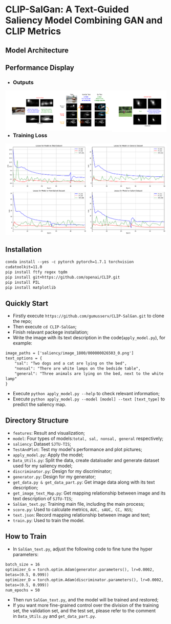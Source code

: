 # CLIP-SalGan: A Text-Guided Saliency Model Combining GAN and CLIP Metrics

## Model Architecture

## Performance Display
+ ### Outputs
<img src="features\final_total.png" alt="Image 1" style="width: 33%; float: left;">
<img src="features\salVSnonsal.png" alt="Image 2" style="width: 33%; float: left;">
<img src="features\general.png" alt="Image 3" style="width: 34%; float: left;">

+ ### Training Loss
![](features/loss.png)
  

## Installation
```
conda install --yes -c pytorch pytorch=1.7.1 torchvision cudatoolkit=11.0
pip install ftfy regex tqdm
pip install git+https://github.com/openai/CLIP.git
pip install PIL
pip install matplotlib
```
## Quickly Start
+ Firstly execute ```https://github.com/gumusserv/CLIP-SalGan.git``` to clone the repo;
+ Then execute ```cd CLIP-SalGan```;
+ Finish relavant packege installation;
+ Write the image with its text description in the code(```apply_model.py```), for example:
```
image_paths = ['saliency/image_1800/000000026503_0.png']
text_options = {
    "sal": "Two dogs and a cat are lying on the bed",
    "nonsal": "There are white lamps on the bedside table",
    "general": "Three animals are lying on the bed, next to the white lamp"
}
```
+ Execute ```python apply_model.py --help``` to check relevant information;
+ Execute ```python apply_model.py --model [model] --text [text_type]``` to predict the saliency map.

## Directory Structure
+ ```features```: Result and visualization;
+ ```model```: Four types of models:```total, sal, nonsal, general``` respectively;
+ ```saliency```: Dataset ```SJTU-TIS```;
+ ```TestAndPlot```: Test my model's performance and plot pictures;
+ ```apply_model.py```: Apply the model;
+ ```Data_Utils.py```: Split the data, create dataloader and generate dataset used for my saliency model;
+ ```discriminator.py```: Design for my discriminator;
+ ```generator.py```: Design for my generator;
+ ```get_data.py & get_data_part.py```: Get image data along with its text description;
+ ```get_image_text_Map.py```: Get mapping relationship between image and its text description of ```SJTU-TIS```;
+ ```SalGan_text.py```: Training main file, including the main process;
+ ```score.py```: Used to calculate metrics, ```AUC, sAUC, CC, NSS```;
+ ```text.json```: Record mapping relationship between image and text;
+ ```train.py```: Used to train the model.

## How to Train
+ In ```SalGan_text.py```, adjust the following code to fine tune the hyper parameters:
```
batch_size = 16
optimizer_G = torch.optim.Adam(generator.parameters(), lr=0.0002, betas=(0.5, 0.999))
optimizer_D = torch.optim.Adam(discriminator.parameters(), lr=0.0002, betas=(0.5, 0.999))
num_epochs = 50
```
+ Then run ```SalGan_text.py```, and the model will be trained and restored;
+ If you want more fine-grained control over the division of the training set, the validation set, and the test set, please refer to the comment  
 in ```Data_Utils.py``` and ```get_data_part.py```.
